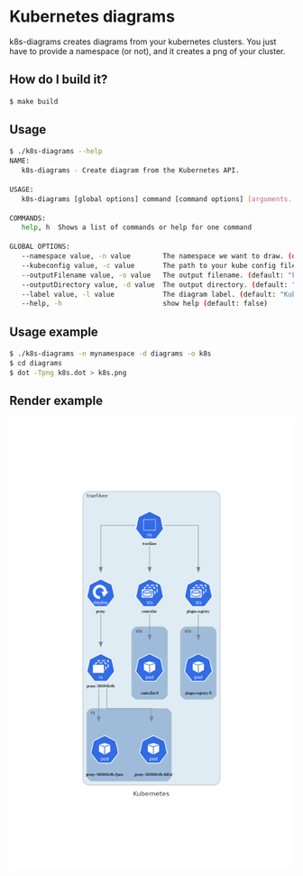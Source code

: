# Kubernetes diagrams
k8s-diagrams creates diagrams from your kubernetes clusters. You just have to provide a namespace (or not), and it creates a png of your cluster.

## How do I build it?
```sh
$ make build
```

## Usage
```sh
$ ./k8s-diagrams --help                                                                                           ✔ 
NAME:
   k8s-diagrams - Create diagram from the Kubernetes API.

USAGE:
   k8s-diagrams [global options] command [command options] [arguments...]

COMMANDS:
   help, h  Shows a list of commands or help for one command

GLOBAL OPTIONS:
   --namespace value, -n value        The namespace we want to draw. (default: "default") [$KUBECTL_NAMESPACE]
   --kubeconfig value, -c value       The path to your kube config file. [$KUBECONFIG]
   --outputFilename value, -o value   The output filename. (default: "k8s")
   --outputDirectory value, -d value  The output directory. (default: "diagrams")
   --label value, -l value            The diagram label. (default: "Kubernetes")
   --help, -h                         show help (default: false)
```

## Usage example
```sh
$ ./k8s-diagrams -n mynamespace -d diagrams -o k8s
$ cd diagrams
$ dot -Tpng k8s.dot > k8s.png
```

## Render example
![Diagram](diagram.png)